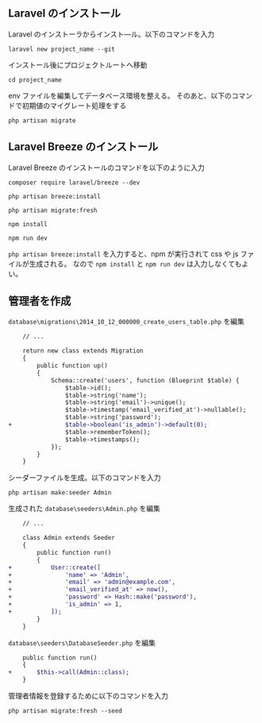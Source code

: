 ## Laravel のインストール

Laravel のインストーラからインスト―ル。以下のコマンドを入力

```
laravel new project_name --git
```

インストール後にプロジェクトルートへ移動

```
cd project_name
```

env ファイルを編集してデータベース環境を整える。
そのあと、以下のコマンドで初期値のマイグレート処理をする

```
php artisan migrate
```

## Laravel Breeze のインストール

Laravel Breeze のインストールのコマンドを以下のように入力

```
composer require laravel/breeze --dev

php artisan breeze:install

php artisan migrate:fresh

npm install

npm run dev
```

`php artisan breeze:install` を入力すると、npm が実行されて css や js ファイルが生成される。
なので `npm install` と `npm run dev` は入力しなくてもよい。


## 管理者を作成

`database\migrations\2014_10_12_000000_create_users_table.php` を編集

```diff
    // ...

    return new class extends Migration
    {
        public function up()
        {
            Schema::create('users', function (Blueprint $table) {
                $table->id();
                $table->string('name');
                $table->string('email')->unique();
                $table->timestamp('email_verified_at')->nullable();
                $table->string('password');
+               $table->boolean('is_admin')->default(0);
                $table->rememberToken();
                $table->timestamps();
            });
        }
    }
```

シーダーファイルを生成。以下のコマンドを入力

```
php artisan make:seeder Admin
```

生成された `database\seeders\Admin.php` を編集

```diff
    // ...

    class Admin extends Seeder
    {
        public function run()
        {
+           User::create([
+               'name' => 'Admin',
+               'email' => 'admin@example.com',
+               'email_verified_at' => now(),
+               'password' => Hash::make('password'),
+               'is_admin' => 1,
+           ]);
        }
    }
```

`database\seeders\DatabaseSeeder.php` を編集

```diff
    public function run()
    {
+       $this->call(Admin::class);
    }
```

管理者情報を登録するために以下のコマンドを入力

```
php artisan migrate:fresh --seed
```
